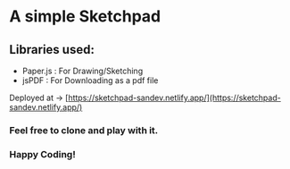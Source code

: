 # A simple Sketchpad

## Libraries used:

- Paper.js : For Drawing/Sketching
- jsPDF : For Downloading as a pdf file

Deployed at -> [https://sketchpad-sandev.netlify.app/](https://sketchpad-sandev.netlify.app/)

### Feel free to clone and play with it.

### Happy Coding!
